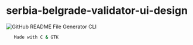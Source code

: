 # serbia-belgrade-validator-ui-design
![GitHub README File Generator CLI](1.png)

 ```bash
    Made with C & GTK
    
 
 
